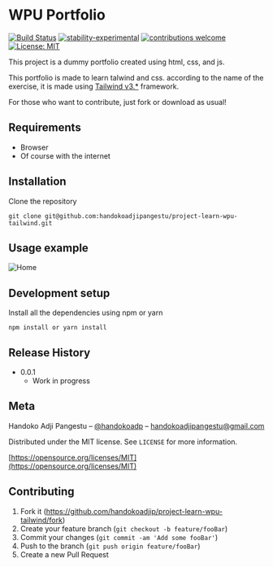# WPU Portfolio

[![Build Status](https://travis-ci.org/dwyl/esta.svg?branch=master)](https://github.com/handokoadjip/project-learn-wpu-tailwind)
[![stability-experimental](https://img.shields.io/badge/stability-experimental-orange.svg)](https://github.com/handokoadjip/project-learn-wpu-tailwind)
[![contributions welcome](https://img.shields.io/badge/contributions-welcome-brightgreen.svg?style=flat)](https://github.com/handokoadjip/project-learn-wpu-tailwind/fork)
[![License: MIT](https://img.shields.io/badge/License-MIT-yellow.svg)](https://opensource.org/licenses/MIT)

This project is a dummy portfolio created using html, css, and js.

This portfolio is made to learn talwind and css. according to the name of the exercise, it is made using [Tailwind v3.\*](https://tailwindcss.com/docs/installation) framework.

For those who want to contribute, just fork or download as usual!

## Requirements

- Browser
- Of course with the internet

## Installation

Clone the repository

    git clone git@github.com:handokoadjipangestu/project-learn-wpu-tailwind.git

## Usage example

![Home](https://bebaskripsi.000webhostapp.com/project-learn-wpu-portfolio-tailwind/home.png)

## Development setup

Install all the dependencies using npm or yarn

    npm install or yarn install

## Release History

- 0.0.1
  - Work in progress

## Meta

Handoko Adji Pangestu – [@handokoadp](https://www.instagram.com/handokoadp/) – handokoadjipangestu@gmail.com

Distributed under the MIT license. See `LICENSE` for more information.

[https://opensource.org/licenses/MIT](https://opensource.org/licenses/MIT)

## Contributing

1. Fork it (<https://github.com/handokoadjip/project-learn-wpu-tailwind/fork>)
2. Create your feature branch (`git checkout -b feature/fooBar`)
3. Commit your changes (`git commit -am 'Add some fooBar'`)
4. Push to the branch (`git push origin feature/fooBar`)
5. Create a new Pull Request
